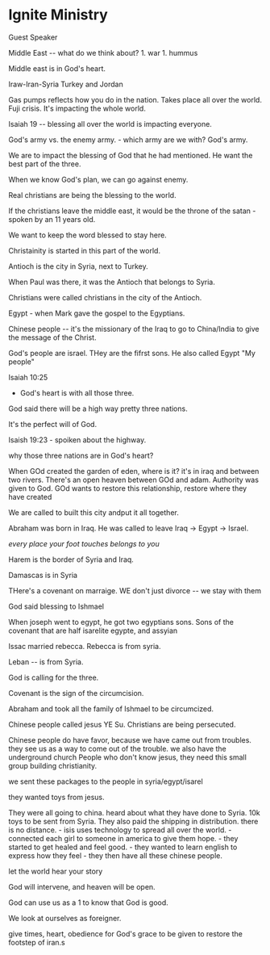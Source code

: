 # Ignite Ministry

Guest Speaker

Middle East -- what do we think about?
    1. war
    1. hummus

Middle east is in God's heart.

Iraw-Iran-Syria Turkey and Jordan

Gas pumps reflects how you do in the nation.
Takes place all over the world.
Fuji crisis. It's impacting the whole world.

Isaiah 19 -- blessing all over the world is impacting everyone.

God's army vs. the enemy army.
    - which army are we with? God's army.

We are to impact the blessing of God that he had mentioned. He want the best part of the three.

When we know God's plan, we can go against enemy.

Real christians are being the blessing to the world.

If the christians leave the middle east, it would be the throne of the satan
    - spoken by an 11 years old.

We want to keep the word blessed to stay here.

Christainity is started in this part of the world.

Antioch is the city in Syria, next to Turkey.

When Paul was there, it was the Antioch that belongs to Syria.

Christians were called christians in the city of the Antioch.

Egypt - when Mark gave the gospel to the Egyptians.

Chinese people -- it's the missionary of the Iraq to go to China/India to give the message of the Christ.

God's people are israel. THey are the fifrst sons. He also called Egypt "My people"

Isaiah 10:25
- God's heart is with all those three.

God said there will be a high way pretty three nations.

It's the perfect will of God.

Isaish 19:23 - spoiken about the highway.

why those three nations are in God's heart?

When GOd created the garden of eden, where is it? it's in iraq and between two rivers.
There's an open heaven between GOd and adam. Authority was given to God. GOd wants to restore this relationship, restore where they have created

We are called to built this city andput it all together.

Abraham was born in Iraq. He was called to leave Iraq -> Egypt -> Israel.

_every place your foot touches belongs to you_

Harem is the border of Syria and Iraq.

Damascas is in Syria

THere's a covenant on marraige. WE don't just divorce -- we stay with them

God said blessing to Ishmael

When joseph went to egypt, he got two egyptians sons. Sons of the covenant that are half isarelite egypte, and assyian

Issac married rebecca. Rebecca is from syria.

Leban -- is from Syria.

God is calling for the three.

Covenant is the sign of the circumcision.

Abraham and took all the family of Ishmael to be circumcized.

Chinese people called jesus YE Su. Christians are being persecuted.

Chinese people do have favor, because we have came out from troubles. they see us as a way to come out of the trouble. we also have the underground church
People who don't know jesus, they need this small group
building christianity.

we sent these packages to the people in syria/egypt/isarel

they wanted toys from jesus.

They were all going to china. heard about what they have done to Syria. 10k toys to be sent from Syria. They also paid the shipping in distribution. there is no distance.
    - isis uses technology to spread all over the world.
    - connected each girl to someone in america to give them hope.
    - they started to get healed and feel good.
    - they wanted to learn english to express how they feel
    - they then have all these chinese people.

let the world hear your story

God will intervene, and heaven will be open.

God can use us as a 1 to know that God is good.

We look at ourselves as foreigner.

give times, heart, obedience for God's grace to be given to restore the footstep of iran.s
